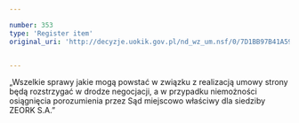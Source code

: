 ```yaml
---

number: 353
type: 'Register item'
original_uri: 'http://decyzje.uokik.gov.pl/nd_wz_um.nsf/0/7D1BB97B41A59215C12572DD0032950D?OpenDocument'


---
```


„Wszelkie sprawy jakie mogą powstać w związku z realizacją umowy strony będą rozstrzygać w drodze negocjacji, a w przypadku niemożności osiągnięcia porozumienia przez Sąd miejscowo właściwy dla siedziby ZEORK S.A.”
